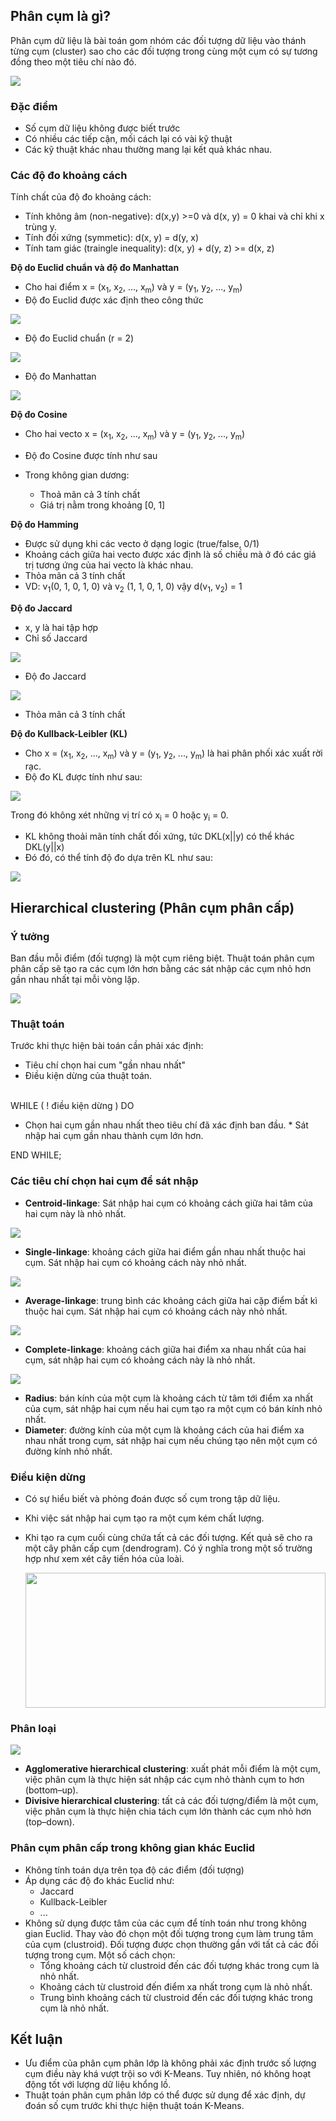 ## Phân cụm là gì?
Phân cụm dữ liệu là bài toán gom nhóm các đối tượng dữ liệu vào thánh từng cụm (cluster) sao cho các đối tượng trong cùng một cụm có sự tương đồng theo một tiêu chí nào đó.

![](https://images.viblo.asia/08dae195-245f-4ee1-9fd8-995cd8708ce0.png)

### Đặc điểm
* Số cụm dữ liệu không được biết trước
* Có nhiều các tiếp cận, mối cách lại có vài kỹ thuật
* Các kỹ thuật khác nhau thường mang lại kết quả khác nhau.
### Các độ đo khoảng cách
Tính chất của độ đo khoảng cách:
* Tính không âm (non-negative): d(x,y) >=0 và d(x, y) = 0 khai và chỉ khi x trùng y.
* Tính đối xứng (symmetic): d(x, y) = d(y, x)
* Tính tam giác (traingle inequality): d(x, y) + d(y, z) >= d(x, z)

**Độ do Euclid chuẩn và độ đo Manhattan**
* Cho hai điểm x = (x<sub>1</sub>, x<sub>2</sub>, ..., x<sub>m</sub>) và y = (y<sub>1</sub>, y<sub>2</sub>, ..., y<sub>m</sub>)
* Độ đo Euclid được xác định theo công thức

![](https://images.viblo.asia/dd6e73bc-87d4-461c-aeed-2d453ef5a006.png)

* Độ đo Euclid chuẩn (r = 2)

![](https://images.viblo.asia/44fcafee-e1a7-4340-a00b-66864541ed2c.png)

* Độ đo Manhattan

![](https://images.viblo.asia/681cc119-50d7-4a3c-821b-a25ed3922ba3.png)

**Độ đo Cosine**
* Cho hai vecto x = (x<sub>1</sub>, x<sub>2</sub>, ..., x<sub>m</sub>) và y = (y<sub>1</sub>, y<sub>2</sub>, ..., y<sub>m</sub>)
* Độ đo Cosine được tính như sau

* Trong không gian dương:
    * Thoả mãn cả 3 tính chất
    * Giá trị nằm trong khoảng [0, 1]
   
   
**Độ đo Hamming**
* Được sử dụng khi các vecto ở dạng logic (true/false, 0/1)
*   Khoảng cách giữa hai vecto được xác định là số chiều mà ở đó các giá trị tương ứng của hai vecto là khác nhau.
*   Thỏa mãn cả 3 tính chất
* VD: v<sub>1</sub>(0, 1, 0, 1, 0) và v<sub>2</sub> (1, 1, 0, 1, 0) vậy
d(v<sub>1</sub>, v<sub>2</sub>) = 1

**Độ đo Jaccard**
* x, y là hai tập hợp
* Chỉ số Jaccard

![](https://images.viblo.asia/3015f9f7-305a-4385-bf57-9dd6716b7553.png)

* Độ đo Jaccard

![](https://images.viblo.asia/d9194712-9101-4836-9349-7bfad800224e.png)

* Thỏa mãn cả 3 tính chất

**Độ đo Kullback-Leibler (KL)**
* Cho x = (x<sub>1</sub>, x<sub>2</sub>, ..., x<sub>m</sub>) và y = (y<sub>1</sub>, y<sub>2</sub>, ..., y<sub>m</sub>) là hai phân phối xác xuất rời rạc.
* Độ đo KL được tính như sau:

![](https://images.viblo.asia/bafba45d-6859-4e17-ad23-811e7648bfed.png)

Trong đó không xét những vị trí có x<sub>i</sub> = 0 hoặc y<sub>i</sub> = 0.
* KL không thoải mãn tính chất đối xứng, tức DKL(x||y) có thể khác DKL(y||x)
* Đó đó, có thể tính độ  đo dựa trên KL như sau:

![](https://images.viblo.asia/7d7534c1-8fb7-40ee-820f-d48edb76738a.png)


## Hierarchical clustering (Phân cụm phân cấp)
### Ý tưởng
Ban đầu mỗi điểm (đối tượng) là một cụm riêng biệt. Thuật toán phân cụm phân cấp sẽ tạo ra các cụm lớn hơn bằng các sát nhập các cụm nhỏ hơn gần nhau nhất tại mỗi vòng lặp.

![](https://images.viblo.asia/e33f6988-1718-4dfa-b55e-aa9d45284ab4.png)

### Thuật toán
Trước khi thực hiện bài toán cần phải xác định:
* Tiêu chí chọn hai cum "gần nhau nhất" 
* Điều kiện dừng của thuật toán.
<br><br>

WHILE ( ! điều kiện dừng ) DO
   * Chọn hai cụm gần nhau nhất theo tiêu chí đã xác định ban đầu.
    * Sát nhập hai cụm gần nhau thành cụm lớn hơn.
    
  END WHILE;
  
###   Các tiêu chí chọn hai cụm để sát nhập

* **Centroid-linkage**: Sát nhập hai cụm có khoảng cách giữa hai tâm của hai cụm này là nhỏ nhất.

![](https://images.viblo.asia/2274ac35-db54-4a5f-a362-166d5833efb5.png)

* **Single-linkage**: khoảng cách giữa hai điểm gần nhau nhất thuộc hai cụm. Sát nhập hai cụm có khoảng cách này nhỏ nhất.

![](https://images.viblo.asia/c4830f51-e1a5-4e79-a4f7-dfba239cd72f.png)

* **Average-linkage**: trung bình các khoảng cách giữa hai cặp điểm bất kì thuộc hai cụm. Sát nhập hai cụm có khoảng cách này nhỏ nhất.

![](https://images.viblo.asia/b81fd45f-463d-4e45-bd12-e65fe9d5f8d7.png)

* **Complete-linkage**: khoảng cách giữa hai điểm xa nhau nhất của hai cụm, sát nhập hai cụm có khoảng cách này là nhỏ nhất.

![](https://images.viblo.asia/fb138afe-abe6-4931-b744-8b02fe29032e.png)

* **Radius**: bán kính của một cụm là khoảng cách từ tâm tới điểm xa nhất của cụm, sát nhập hai cụm nếu hai cụm tạo ra một cụm có bán kính nhỏ nhất.
* **Diameter**: đường kính của một cụm là khoảng cách của hai điểm xa nhau nhất trong cụm, sát nhập hai cụm nếu chúng tạo nên một cụm có đường kính nhỏ nhất.
### Điều kiện dừng
* Có sự hiểu biết và phỏng đoán được số cụm trong tập dữ liệu.
* Khi việc sát nhập hai cụm tạo ra một cụm kém chất lượng.
* Khi tạo ra cụm cuối cùng chứa tất cả các đối tượng. Kết quả sẽ cho ra một cây phân cấp cụm (dendrogram). Có ý nghĩa trong một số trường hợp như xem xét cây tiến hóa của loài.

    <img  width="480" height="216" role="presentation" src="https://miro.medium.com/max/480/0*BfO2YN_BSxThfUoo.gif">

### Phân loại

![](https://images.viblo.asia/45ca0053-2a23-4c96-8197-77e05862160e.png)

* **Agglomerative hierarchical clustering**: xuất phát mỗi điểm là một
cụm, việc phân cụm là thực hiện sát nhập các cụm nhỏ thành cụm to
hơn (bottom–up).
* **Divisive hierarchical clustering**: tất cả các đối tượng/điểm là một
cụm, việc phân cụm là thực hiện chia tách cụm lớn thành các cụm
nhỏ hơn (top–down).
### Phân cụm phân cấp trong không gian khác Euclid
* Không tính toán dựa trên tọa độ các điểm (đối tượng)
* Áp dụng các độ đo khác Euclid như:
    * Jaccard
    * Kullback-Leibler
     *  ...
*  Không sử dụng được tâm của các cụm để tính toán như trong không gian Euclid. Thay vào đó chọn một đối tượng trong cụm làm trung tâm của cụm (clustroid). Đối tượng được chọn thường gần với tất cả các đối tượng trong cụm. Một số cách chọn:
    * Tổng khoảng cách từ clustroid đến các đối tượng khác trong cụm là nhỏ nhất.
    * Khoảng cách từ clustroid đến điểm xa nhất trong cụm là nhỏ nhất.
    * Trung bình khoảng cách từ clustroid đến các đối tượng khác trong cụm là nhỏ nhất.
## Kết luận
* Ưu điểm của phân cụm phân lớp là không phải xác định trước số lượng cụm điều này khá vượt trội so với K-Means. Tuy nhiên, nó không hoạt động tốt với lượng dữ liệu khổng lồ.
* Thuật toán phân cụm phân lớp có thể được sử dụng để xác định, dự đoán số cụm trước khi thực hiện thuật toán K-Means.